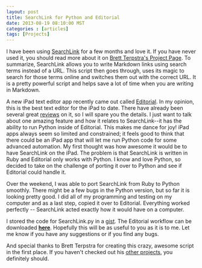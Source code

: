 ```yaml
---
layout: post
title: SearchLink for Python and Editorial
date: 2013-08-19 08:10:00 MST
categories : [articles]
tags: [Projects]
---
```

I have been using [SearchLink][8145-001] for a few months and love it. If you have never used it, you should read more about it on [Brett Terpstra's Project Page][8145-001]. To summarize, SearchLink allows you to write Markdown links using search terms instead of a URL. This script then goes through, uses its magic to search for those terms online and switches them out with the correct URL. It is a pretty powerful script and helps save a lot of time when you are writing in Markdown.

A new iPad text editor app recently came out called [Editorial][editorial-app]. In my opinion, this is the best text editor for the iPad to date. There have already been several great [reviews][8145-002] on it, so I will spare you the details. I just want to talk about one amazing feature and how it relates to SearchLink--it has the ability to run Python inside of Editorial. This makes me dance for joy! iPad apps always seem so limited and constrained; it feels good to think that there could be an iPad app that will let me run Python code for some advanced automation. My first thought was how awesome it would be to have SearchLink on the iPad. The problem is that SearchLink is written in Ruby and Editorial only works with Python. I know and love Python, so decided to take on the challenge of porting it over to Python and see if Editorial could handle it. 

Over the weekend, I was able to port SearchLink from Ruby to Python smoothly. There might be a few bugs in the Python version, but so far it is looking pretty good. I did all of my programming and testing on my computer and as a last step, copied it over to Editorial. Everything worked perfectly -- SearchLink acted exactly how it would have on a computer. 

I stored the code for SearchLink.py in a [gist][github]. The Editorial workflow can be downloaded **[here][appspot]**. Hopefully this will be as useful to you as it is to me. Let me know if you have any suggestions or if you find any bugs. 

And special thanks to Brett Terpstra for creating this crazy, awesome script in the first place. If you haven't checked out his [other projects][brettterpstra], you definitely should. 

[appspot]: http://editorial-app.appspot.com/workflow/5803016212971520/Id9R-MLqQ4g
[brettterpstra]: http://brettterpstra.com/projects/
[editorial-app]: http://editorial-app.com/
[github]: https://gist.github.com/philipbl/6257916
[8145-001]: http://brettterpstra.com/projects/searchlink/ "SearchLink - BrettTerpstra.com"
[8145-002]: http://www.theverge.com/2013/8/15/4623714/editorial-ipad-text-editor-hands-on "Editorial for iPad is the new text editor to beat | The Verge"


